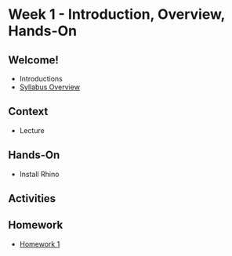 # Week 1 - Introduction, Overview, Hands-On
## Welcome!
- Introductions
- [Syllabus Overview](/readme.md)

## Context
- Lecture

## Hands-On
- Install Rhino
## Activities

## Homework
- [Homework 1](/hw/hw1)
